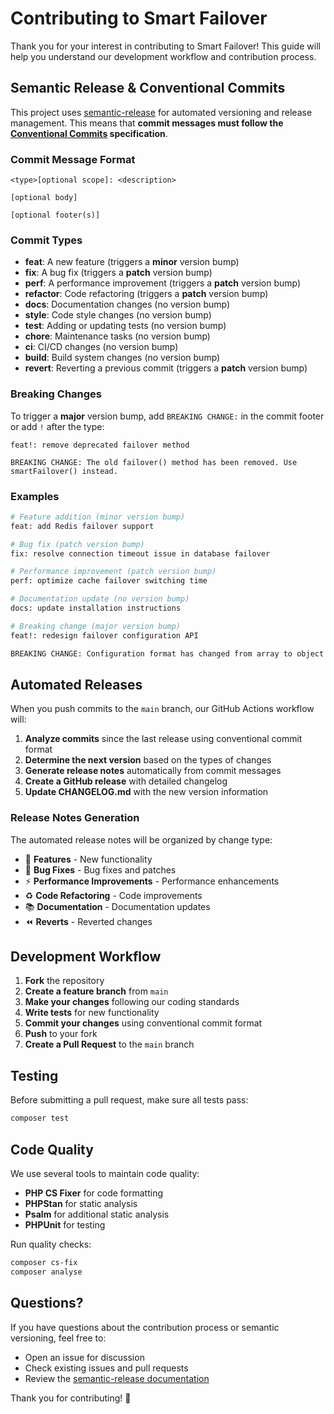 # Contributing to Smart Failover

Thank you for your interest in contributing to Smart Failover! This guide will help you understand our development workflow and contribution process.

## Semantic Release & Conventional Commits

This project uses [semantic-release](https://semantic-release.gitbook.io/) for automated versioning and release management. This means that **commit messages must follow the [Conventional Commits](https://www.conventionalcommits.org/) specification**.

### Commit Message Format

```
<type>[optional scope]: <description>

[optional body]

[optional footer(s)]
```

### Commit Types

- **feat**: A new feature (triggers a **minor** version bump)
- **fix**: A bug fix (triggers a **patch** version bump)
- **perf**: A performance improvement (triggers a **patch** version bump)
- **refactor**: Code refactoring (triggers a **patch** version bump)
- **docs**: Documentation changes (no version bump)
- **style**: Code style changes (no version bump)
- **test**: Adding or updating tests (no version bump)
- **chore**: Maintenance tasks (no version bump)
- **ci**: CI/CD changes (no version bump)
- **build**: Build system changes (no version bump)
- **revert**: Reverting a previous commit (triggers a **patch** version bump)

### Breaking Changes

To trigger a **major** version bump, add `BREAKING CHANGE:` in the commit footer or add `!` after the type:

```
feat!: remove deprecated failover method

BREAKING CHANGE: The old failover() method has been removed. Use smartFailover() instead.
```

### Examples

```bash
# Feature addition (minor version bump)
feat: add Redis failover support

# Bug fix (patch version bump)  
fix: resolve connection timeout issue in database failover

# Performance improvement (patch version bump)
perf: optimize cache failover switching time

# Documentation update (no version bump)
docs: update installation instructions

# Breaking change (major version bump)
feat!: redesign failover configuration API

BREAKING CHANGE: Configuration format has changed from array to object structure.
```

## Automated Releases

When you push commits to the `main` branch, our GitHub Actions workflow will:

1. **Analyze commits** since the last release using conventional commit format
2. **Determine the next version** based on the types of changes
3. **Generate release notes** automatically from commit messages
4. **Create a GitHub release** with detailed changelog
5. **Update CHANGELOG.md** with the new version information

### Release Notes Generation

The automated release notes will be organized by change type:

- 🚀 **Features** - New functionality
- 🐛 **Bug Fixes** - Bug fixes and patches  
- ⚡ **Performance Improvements** - Performance enhancements
- ♻️ **Code Refactoring** - Code improvements
- 📚 **Documentation** - Documentation updates
- ⏪ **Reverts** - Reverted changes

## Development Workflow

1. **Fork** the repository
2. **Create a feature branch** from `main`
3. **Make your changes** following our coding standards
4. **Write tests** for new functionality
5. **Commit your changes** using conventional commit format
6. **Push** to your fork
7. **Create a Pull Request** to the `main` branch

## Testing

Before submitting a pull request, make sure all tests pass:

```bash
composer test
```

## Code Quality

We use several tools to maintain code quality:

- **PHP CS Fixer** for code formatting
- **PHPStan** for static analysis  
- **Psalm** for additional static analysis
- **PHPUnit** for testing

Run quality checks:

```bash
composer cs-fix
composer analyse
```

## Questions?

If you have questions about the contribution process or semantic versioning, feel free to:

- Open an issue for discussion
- Check existing issues and pull requests
- Review the [semantic-release documentation](https://semantic-release.gitbook.io/)

Thank you for contributing! 🚀